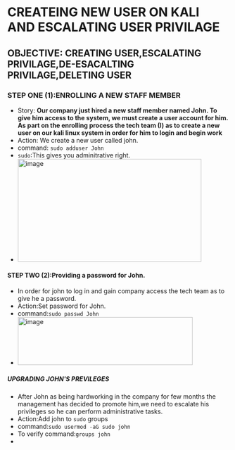 # **CREATEING NEW USER ON KALI AND ESCALATING USER PRIVILAGE**
## OBJECTIVE: CREATING USER,ESCALATING PRIVILAGE,DE-ESACALTING PRIVILAGE,DELETING USER
### STEP ONE (1):ENROLLING A NEW STAFF MEMBER
* Story: **Our company just hired a new staff member named John. To give him access to the system, we must create a user account for him. As part on the enrolling process the tech team (I) as to create a new user on our kali linux system in order for him to login and begin work**
* Action: We create a new user called john.
* command: `sudo adduser John`
* `sudo`:This gives you adminitrative right.
* <img width="417" height="234" alt="image" src="https://github.com/user-attachments/assets/9f6bc7b6-7c44-4bbc-9e12-ba25610f56b6" />
#### STEP TWO (2):Providing a password for John.
  * In order for john to log in and gain company access the tech team as to give he a password.
  * Action:Set password for John.
* command:`sudo passwd John`
* <img width="397" height="109" alt="image" src="https://github.com/user-attachments/assets/a0e62813-ca5d-47cb-84af-358b7da2c941" />
##### UPGRADING JOHN'S PREVILEGES 
* After John as being hardworking in the company for few months the management has decided to promote him,we need to escalate his privileges so he can perform administrative tasks.
* Action:Add john to `sudo` groups
* command:`sudo usermod -aG sudo john`
* To verify command:`groups john`
* 



   

  



